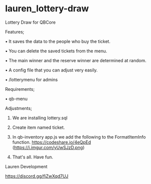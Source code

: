 # lauren_lottery-draw
Lottery Draw for QBCore

Features;

• It saves the data to the people who buy the ticket.

• You can delete the saved tickets from the menu.

• The main winner and the reserve winner are determined at random.

• A config file that you can adjust very easily.

• /lotterymenu for admins

Requirements;

• qb-menu

Adjustments;

1. We are installing lottery.sql
2. Create item named ticket.
3. In qb-inventory app.js we add the following to the FormatItemInfo function.
    https://codeshare.io/4eQpEd
    (https://i.imgur.com/yUwSJzD.png)
    
4. That's all. Have fun.


Lauren Development

https://discord.gg/fjZwXqd7UJ
